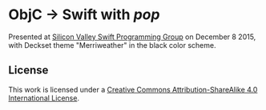 # ObjC -> Swift with *pop*

Presented at [Silicon Valley Swift Programming Group](http://www.meetup.com/SWIFTProgramming/events/226584469/) on December 8 2015, with Deckset theme "Merriweather" in the black color scheme.

## License

This work is licensed under a [Creative Commons Attribution-ShareAlike 4.0 International License](http://creativecommons.org/licenses/by-sa/4.0/).
